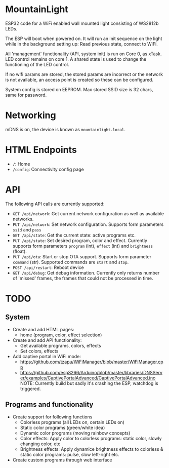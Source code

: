 # MountainLight

ESP32 code for a WiFi enabled wall mounted light consisting of WS2812b LEDs.

The ESP will boot when powered on. It will run an init sequence on the light
while in the background setting up: Read previous state, connect to WiFi.

All 'management' functionality (API, system init) is run on Core 0, as xTask.
LED control remains on core 1. A shared state is used to change the functioning
of the LED control.

If no wifi params are stored, the stored params are incorrect or the network is
not available, an access point is created so these can be configured.

System config is stored on EEPROM. Max stored SSID size is 32 chars, same for
password.

# Networking

mDNS is on, the device is known as `mountainlight.local`. 

# HTML Endpoints

- `/`: Home
- `/config`: Connectivity config page

# API

The following API calls are currently supported:

- `GET /api/network`: Get current network configuration as well as
                      available networks.
- `PUT /api/network`: Set network configuration. Supports form parameters
                      `ssid` and `pass`
- `GET /api/state`: Get the current state: active programs etc.
- `PUT /api/state`: Set desired program, color and effect. Currently
                    supports form parameters `program` (int), `effect`
                    (int) and `brightness` (float).
- `PUT /api/ota`: Start or stop OTA support. Supports form parameter
                  `command` (str). Supported commands are `start` and
                  `stop`.
- `POST /api/restart`: Reboot device
- `GET /api/debug`: Get debug information. Currently only returns
                    number of 'missed' frames, the frames that could not
                    be processed in time.

# TODO

## System
- Create and add HTML pages:
  - home (program, color, effect selection)
- Create and add API functionality:
  - Get available programs, colors, effects
  - Set colors, effects
- Add captive portal in WiFi mode:
    - https://github.com/tzapu/WiFiManager/blob/master/WiFiManager.cpp
    - https://github.com/esp8266/Arduino/blob/master/libraries/DNSServer/examples/CaptivePortalAdvanced/CaptivePortalAdvanced.ino
    NOTE: Currently build but sadly it's crashing the ESP, watchdog is triggered.

## Programs and functionality

- Create support for following functions
    - Colorless programs (all LEDs on, certain LEDs on)
    - Static color programs (green/white idea)
    - Dynamic color programs (moving rainbow concepts)
    - Color effects: Apply color to colorless programs: static color, slowly changing color, etc
    - Brightness effects: Apply dynamice brightness effects to colorless & static color programs: pulse, slow left-right etc.
- Create custom programs through web interface
